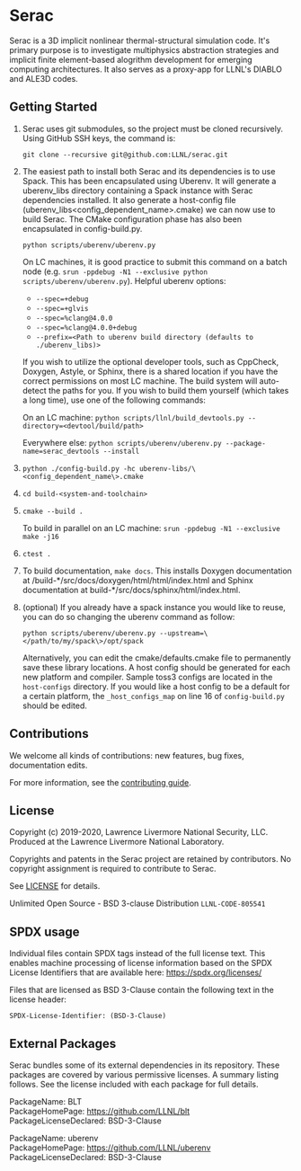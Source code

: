 Serac
====

Serac is a 3D implicit nonlinear thermal-structural simulation code. It's primary purpose is to investigate multiphysics abstraction strategies and implicit finite element-based alogrithm development for emerging computing architectures. It also serves as a proxy-app for LLNL's DIABLO and ALE3D codes.

Getting Started
------
1.  Serac uses git submodules, so the project must be cloned recursively. Using GitHub SSH keys, the command is:

    `git clone --recursive git@github.com:LLNL/serac.git`  
  
2.  The easiest path to install both Serac and its dependencies is to use Spack. This has been encapsulated using Uberenv. It will generate a uberenv_libs directory containing a Spack instance with Serac dependencies installed. It also generate a host-config file (uberenv_libs\<config_dependent_name\>.cmake) we can now use to build Serac. The CMake configuration phase has also been encapsulated in config-build.py.
  
    `python scripts/uberenv/uberenv.py`
  
    On LC machines, it is good practice to submit this command on a batch node (e.g. `srun -ppdebug -N1 --exclusive python scripts/uberenv/uberenv.py`). Helpful uberenv options:  
    * `--spec=+debug`
    * `--spec=+glvis`
    * `--spec=%clang@4.0.0`
    * `--spec=%clang@4.0.0+debug`
    * `--prefix=<Path to uberenv build directory (defaults to ./uberenv_libs)>`

    If you wish to utilize the optional developer tools, such as CppCheck, Doxygen, Astyle, or Sphinx, 
    there is a shared location if you have the correct permissions on most LC machine.  The build system
    will auto-detect the paths for you.  If you wish to build them yourself (which takes a long time), 
    use one of the following commands:

    On an LC machine:
      `python scripts/llnl/build_devtools.py --directory=<devtool/build/path>`

    Everywhere else:
      `python scripts/uberenv/uberenv.py --package-name=serac_devtools --install`

3. `python ./config-build.py -hc uberenv-libs/\<config_dependent_name\>.cmake`

4. `cd build-<system-and-toolchain>`

5. `cmake --build .`

    To build in parallel on an LC machine:
      `srun -ppdebug -N1 --exclusive make -j16`

6.  `ctest .`

7.  To build documentation, `make docs`. This installs Doxygen documentation at /build-\*/src/docs/doxygen/html/html/index.html and Sphinx documentation at build-\*/src/docs/sphinx/html/index.html.

8.  (optional) If you already have a spack instance you would like to reuse, you can do so changing the uberenv command as follow:

    `python scripts/uberenv/uberenv.py --upstream=\</path/to/my/spack\>/opt/spack`

    Alternatively, you can edit the cmake/defaults.cmake file to permanently save these library locations. A host config should be generated for each new platform and compiler. Sample toss3 configs are located in the `host-configs` directory. If you would like a host config to be a default for a certain platform, the `_host_configs_map` on line 16 of `config-build.py` should be edited.

Contributions
-------------

We welcome all kinds of contributions: new features, bug fixes, documentation edits.

For more information, see the [contributing guide](./CONTRIBUTING.md).

License
-------

Copyright (c) 2019-2020, Lawrence Livermore National Security, LLC. 
Produced at the Lawrence Livermore National Laboratory.

Copyrights and patents in the Serac project are retained by contributors.
No copyright assignment is required to contribute to Serac.

See [LICENSE](./LICENSE) for details.

Unlimited Open Source - BSD 3-clause Distribution
`LLNL-CODE-805541`

SPDX usage
------------

Individual files contain SPDX tags instead of the full license text.
This enables machine processing of license information based on the SPDX
License Identifiers that are available here: https://spdx.org/licenses/

Files that are licensed as BSD 3-Clause contain the following
text in the license header:

    SPDX-License-Identifier: (BSD-3-Clause)

External Packages
-----------------

Serac bundles some of its external dependencies in its repository.  These
packages are covered by various permissive licenses.  A summary listing
follows.  See the license included with each package for full details.


[//]: # (Note: The spaces at the end of each line below add line breaks)

PackageName: BLT  
PackageHomePage: https://github.com/LLNL/blt  
PackageLicenseDeclared: BSD-3-Clause  

PackageName: uberenv  
PackageHomePage: https://github.com/LLNL/uberenv  
PackageLicenseDeclared: BSD-3-Clause  
